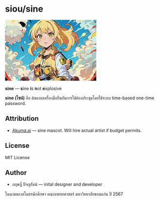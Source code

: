 # siou/sine

![](./doc/mascot-ai-1.png)

**sine** — **s**ine **i**s **n**ot **e**xplosive

**sine (ไซน์)** คือ ต้นแบบเครื่องมือยืนยันการใช้ห้องประชุมโดยใช้ระบบ time-based one-time password.

## Attribution
- [Akuma.ai](https://akuma.ai/) — sine mascot. Will hire actual artist if budget permits.

## License
MIT License

## Author
- กฤษฎิ์ ปัจญรัตน์ — inital designer and developer

ในนามของสโมสรนักศึกษา คณะแพทยศาสตร์ มหาวิทยาลัยขอนแก่น ปี 2567